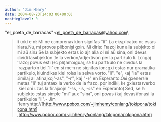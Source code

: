 ```yaml
---
author: "Jim Henry"
date: 2004-08-23T14:03:00+00:00
nestinglevel: 0
---
```

"el\_poeta\_de\_barracas" <[el_poeta_de_barracas@yahoo.com](mailto://el_poeta_de_barracas@yahoo.com)\
> li toki e ni:
>Mi ne comprenas kion signifas "li". La eksplicajxo ne estas klara.Nu, mi provos plibonigi gxin. Mi diris:
>Frazoj kun alia subjekto ol mi aŭ sina
>Se la subjekto estas io ajn alia ol mi aŭ sina, oni devas dividi lasubjekton de la
>verbon/adjektivon per la partikulo li. Longaj frazoj povus esti (eĉ pli)ambiguaj,
>se tiu partikulo ne dividus la frazpartojn tiel."li" en si mem ne signifas ion; gxi estas nur gramatika partikulo, kiuindikas kiel rolas la sekva vorto. "li", "e", kaj "la" estas similaj al lafinajxoj"-as", "-n", kaj "-e" en Esperanto.Oni gxenerale metas "li" tuj antaux la verbo de la frazo, por indiki, ke gxiestasverbo (kiel oni uzas la finajxojn "-as, -is, -os" en Esperanto).Sed, se la subjekto estas simple "mi" aux "sina", oni povas (kaj devas)forlasi la partikulon "li".- Jim Henryhttp://[http://www.pobox.com/~jimhenry/conlang/tokipona/tokipona.htm](http://www.pobox.com/~jimhenry/conlang/tokipona/tokipona.htm)